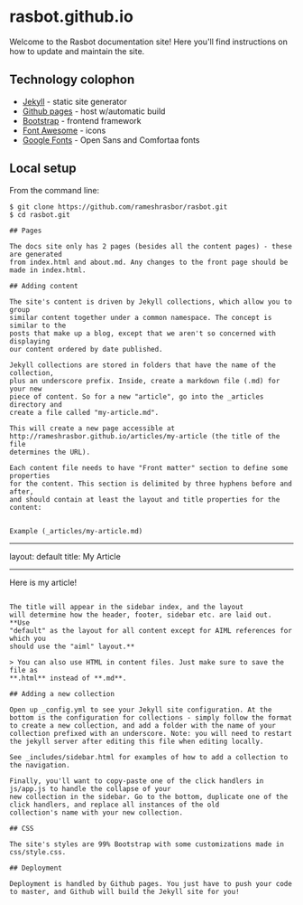 # rasbot.github.io

Welcome to the Rasbot documentation site! Here you'll find instructions on
how to update and maintain the site.

## Technology colophon

- [Jekyll](https://jekyllrb.com/) - static site generator
- [Github pages](https://pages.github.com/) - host w/automatic build
- [Bootstrap](http://getbootstrap.com/) - frontend framework
- [Font Awesome](https://fortawesome.github.io/Font-Awesome/) - icons
- [Google Fonts](https://www.google.com/fonts) - Open Sans and Comfortaa fonts

## Local setup

From the command line:

```
$ git clone https://github.com/rameshrasbor/rasbot.git
$ cd rasbot.git

## Pages

The docs site only has 2 pages (besides all the content pages) - these are generated
from index.html and about.md. Any changes to the front page should be made in index.html.

## Adding content

The site's content is driven by Jekyll collections, which allow you to group
similar content together under a common namespace. The concept is similar to the
posts that make up a blog, except that we aren't so concerned with displaying
our content ordered by date published.

Jekyll collections are stored in folders that have the name of the collection,
plus an underscore prefix. Inside, create a markdown file (.md) for your new
piece of content. So for a new "article", go into the _articles directory and
create a file called "my-article.md".

This will create a new page accessible at
http://rameshrasbor.github.io/articles/my-article (the title of the file
determines the URL).

Each content file needs to have "Front matter" section to define some properties
for the content. This section is delimited by three hyphens before and after,
and should contain at least the layout and title properties for the content:


Example (_articles/my-article.md)

```
---
layout: default
title: My Article
___

Here is my article!
```

The title will appear in the sidebar index, and the layout
will determine how the header, footer, sidebar etc. are laid out. **Use
"default" as the layout for all content except for AIML references for which you
should use the "aiml" layout.**

> You can also use HTML in content files. Just make sure to save the file as
**.html** instead of **.md**.

## Adding a new collection

Open up _config.yml to see your Jekyll site configuration. At the bottom is the configuration for collections - simply follow the format
to create a new collection, and add a folder with the name of your
collection prefixed with an underscore. Note: you will need to restart the jekyll server after editing this file when editing locally.

See _includes/sidebar.html for examples of how to add a collection to the navigation.

Finally, you'll want to copy-paste one of the click handlers in js/app.js to handle the collapse of your
new collection in the sidebar. Go to the bottom, duplicate one of the click handlers, and replace all instances of the old
collection's name with your new collection.

## CSS

The site's styles are 99% Bootstrap with some customizations made in css/style.css.

## Deployment

Deployment is handled by Github pages. You just have to push your code
to master, and Github will build the Jekyll site for you!
